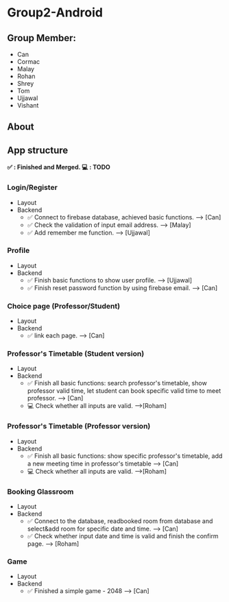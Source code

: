 # Group2-Android
## Group Member:
- Can
- Cormac
- Malay
- Rohan
- Shrey
- Tom
- Ujjawal
- Vishant
## About
## App structure 
**:white_check_mark: : Finished and Merged.   :computer: : TODO**
### Login/Register
- Layout
- Backend
  - :white_check_mark: Connect to firebase database, achieved basic functions. --> [Can]
  - :white_check_mark: Check the validation of input email address. --> [Malay]
  - :white_check_mark: Add remember me function. --> [Ujjawal]

### Profile
- Layout 
- Backend
  - :white_check_mark: Finish basic functions to show user profile. --> [Ujjawal]
  - :white_check_mark: Finish reset password function by using firebase email. --> [Can]
  
### Choice page (Professor/Student)
- Layout
- Backend
  - :white_check_mark: link each page. --> [Can]
  
### Professor's Timetable (Student version)
- Layout
- Backend
  - :white_check_mark: Finish all basic functions: search professor's timetable, show professor valid time, let student can book specific valid time to meet professor. --> [Can]
  - :computer: Check whether all inputs are valid. -->[Roham]

### Professor's Timetable (Professor version)
- Layout
- Backend
  - :white_check_mark: Finish all basic functions: show specific professor's timetable, add a new meeting time in professor's timetable --> [Can]
  - :computer: Check whether all inputs are valid. -->[Roham]
 
### Booking Glassroom
- Layout
- Backend
  - :white_check_mark: Connect to the database, readbooked room from database and select&add room for specific date and time. --> [Can]
  - :white_check_mark: Check whether input date and time is valid and finish the confirm page. --> [Roham]

### Game
- Layout
- Backend
  - :white_check_mark: Finished a simple game - 2048 --> [Can]

